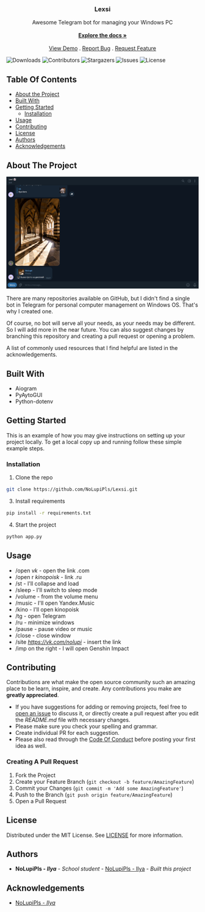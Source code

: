 <p align="center">
  <h3 align="center">Lexsi</h3>

  <p align="center">
    Awesome Telegram bot for managing your Windows PC
    <br/>
    <br/>
    <a href="https://github.com/NoLupiPls/Lexsi"><strong>Explore the docs »</strong></a>
    <br/>
    <br/>
    <a href="https://github.com/NoLupiPls/Lexsi">View Demo</a>
    .
    <a href="https://github.com/NoLupiPls/Lexsi/issues">Report Bug</a>
    .
    <a href="https://github.com/NoLupiPls/Lexsi/issues">Request Feature</a>
  </p>
</p>

![Downloads](https://img.shields.io/github/downloads/NoLupiPls/Lexsi/total) ![Contributors](https://img.shields.io/github/contributors/NoLupiPls/Lexsi?color=dark-green) ![Stargazers](https://img.shields.io/github/stars/NoLupiPls/Lexsi?style=social) ![Issues](https://img.shields.io/github/issues/NoLupiPls/Lexsi) ![License](https://img.shields.io/github/license/NoLupiPls/Lexsi) 

## Table Of Contents

* [About the Project](#about-the-project)
* [Built With](#built-with)
* [Getting Started](#getting-started)
  * [Installation](#installation)
* [Usage](#usage)
* [Contributing](#contributing)
* [License](#license)
* [Authors](#authors)
* [Acknowledgements](#acknowledgements)

## About The Project

![Screen Shot](images/screenshot.png)

There are many repositories available on GitHub, but I didn't find a single bot in Telegram for personal computer management on Windows OS. That's why I created one.

Of course, no bot will serve all your needs, as your needs may be different. So I will add more in the near future. You can also suggest changes by branching this repository and creating a pull request or opening a problem.

A list of commonly used resources that I find helpful are listed in the acknowledgements.

## Built With

* Aiogram
* PyAytoGUI
* Python-dotenv

## Getting Started

This is an example of how you may give instructions on setting up your project locally.
To get a local copy up and running follow these simple example steps.

### Installation

1. Clone the repo

```sh
git clone https://github.com/NoLupiPls/Lexsi.git
```

3. Install requirements

```sh
pip install -r requirements.txt
```

4. Start the project

```sh
python app.py
```

## Usage

* /open <i>vk</i> - open the link .com
* /open r <i>kinopoisk</i> - link .ru
* /st - I'll collapse and load
* /sleep - I'll switch to sleep mode
* /volume - from the volume menu
* /music - I'll open Yandex.Music
* /kino - I'll open kinopoisk
* /tg - open Telegram
* /ru - minimize windows
* /pause - pause video or music
* /close - close window
* /site  <i>https://vk.com/nolupi </i> - insert the link
* /imp on the right - I will open Genshin Impact

## Contributing

Contributions are what make the open source community such an amazing place to be learn, inspire, and create. Any contributions you make are **greatly appreciated**.
* If you have suggestions for adding or removing projects, feel free to [open an issue](https://github.com/NoLupiPls/Lexsi/issues/new) to discuss it, or directly create a pull request after you edit the *README.md* file with necessary changes.
* Please make sure you check your spelling and grammar.
* Create individual PR for each suggestion.
* Please also read through the [Code Of Conduct](https://github.com/NoLupiPls/Lexsi/blob/main/CODE_OF_CONDUCT.md) before posting your first idea as well.

### Creating A Pull Request

1. Fork the Project
2. Create your Feature Branch (`git checkout -b feature/AmazingFeature`)
3. Commit your Changes (`git commit -m 'Add some AmazingFeature'`)
4. Push to the Branch (`git push origin feature/AmazingFeature`)
5. Open a Pull Request

## License

Distributed under the MIT License. See [LICENSE](https://github.com/NoLupiPls/Lexsi/blob/main/LICENSE.md) for more information.

## Authors

* **NoLupiPls - <i>Ilya</i>** - *School student* - [NoLupiPls - Ilya](https://github.com/NoLupiPls/) - *Built this project*

## Acknowledgements

* [NoLupiPls - <i>Ilya</i>](https://github.com/NoLupiPls/)